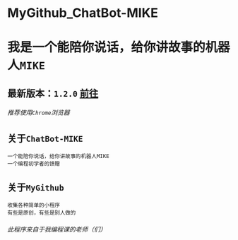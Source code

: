 MyGithub_ChatBot-MIKE
=====================
# 我是一个能陪你说话，给你讲故事的机器人`MIKE`
## 最新版本：`1.2.0` [前往](https://github.com/ccboy522/MyGithub_ChatBot-MIKE/blob/master/ChatBot%20MIKE%20120.cpp)
###### *推荐使用`Chrome`浏览器*
## 关于`ChatBot-MIKE`
    一个能陪你说话，给你讲故事的机器人MIKE
    一个编程初学者的馈赠
## 关于`MyGithub`
    收集各种简单的小程序
    有些是原创，有些是别人做的
###### 此程序来自于我编程课的老师（们）
